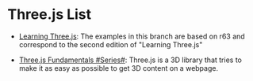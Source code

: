 # Three.js List

- [Learning Three.js](https://github.com/josdirksen/learning-threejs): The examples in this branch are based on r63 and correspond to the second edition of "Learning Three.js"

- [Three.js Fundamentals #Series#](https://threejsfundamentals.org/threejs/lessons/threejs-fundamentals.html): Three.js is a 3D library that tries to make it as easy as possible to get 3D content on a webpage.
